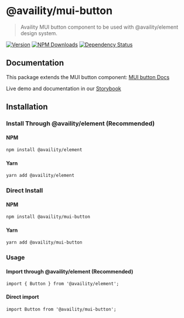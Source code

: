 # @availity/mui-button

> Availity MUI button component to be used with @availity/element design system.

[![Version](https://img.shields.io/npm/v/@availity/mui-button.svg?style=for-the-badge)](https://www.npmjs.com/package/@availity/mui-button)
[![NPM Downloads](https://img.shields.io/npm/dt/@availity/mui-button.svg?style=for-the-badge)](https://www.npmjs.com/package/@availity/mui-button)
[![Dependency Status](https://img.shields.io/librariesio/release/npm/@availity/mui-button?style=for-the-badge)](https://github.com/Availity/element/blob/main/packages/button/package.json)

## Documentation

This package extends the MUI button component: [MUI button Docs](https://mui.com/components/button/)

Live demo and documentation in our [Storybook](https://availity.github.io/element/?path=/docs/components-button-introduction--docs)

## Installation

### Install Through @availity/element (Recommended)

#### NPM

```bash
npm install @availity/element
```

#### Yarn

```bash
yarn add @availity/element
```

### Direct Install

#### NPM

```bash
npm install @availity/mui-button
```

#### Yarn

```bash
yarn add @availity/mui-button
```

### Usage

#### Import through @availity/element (Recommended)

```tsx
import { Button } from '@availity/element';
```

#### Direct import

```tsx
import Button from '@availity/mui-button';
```

